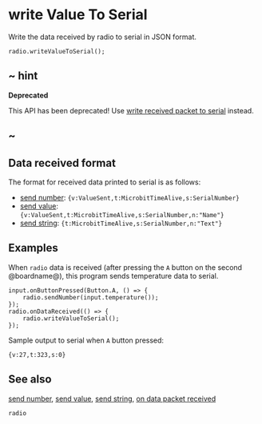 # write Value To Serial

Write the data received by radio to serial in JSON format.

```sig
radio.writeValueToSerial();
```

## ~ hint

**Deprecated**

This API has been deprecated! Use [write received packet to serial](/reference/radio/write-received-packet-to-serial) instead.

## ~

## Data received format

The format for received data printed to serial is as follows:

- [send number](/reference/radio/send-number): ```{v:ValueSent,t:MicrobitTimeAlive,s:SerialNumber}```
- [send value](/reference/radio/send-value): ```{v:ValueSent,t:MicrobitTimeAlive,s:SerialNumber,n:"Name"}```
- [send string](/reference/radio/send-string): ```{t:MicrobitTimeAlive,s:SerialNumber,n:"Text"}```

## Examples

When ```radio``` data is received (after pressing the ``A`` button on
the second @boardname@), this program sends temperature data to
serial.

```blocks
input.onButtonPressed(Button.A, () => {
    radio.sendNumber(input.temperature());
});
radio.onDataReceived(() => {
    radio.writeValueToSerial();
});
```
Sample output to serial when ``A`` button pressed:

```Text
{v:27,t:323,s:0}
```

## See also

[send number](/reference/radio/send-number),
[send value](/reference/radio/send-value),
[send string](/reference/radio/send-string),
[on data packet received](/reference/radio/on-data-packet-received)

```package
radio
```